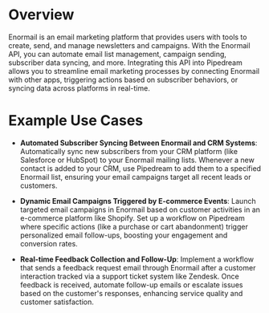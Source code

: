 # Overview

Enormail is an email marketing platform that provides users with tools to create, send, and manage newsletters and campaigns. With the Enormail API, you can automate email list management, campaign sending, subscriber data syncing, and more. Integrating this API into Pipedream allows you to streamline email marketing processes by connecting Enormail with other apps, triggering actions based on subscriber behaviors, or syncing data across platforms in real-time.

# Example Use Cases

- **Automated Subscriber Syncing Between Enormail and CRM Systems**: Automatically sync new subscribers from your CRM platform (like Salesforce or HubSpot) to your Enormail mailing lists. Whenever a new contact is added to your CRM, use Pipedream to add them to a specified Enormail list, ensuring your email campaigns target all recent leads or customers.

- **Dynamic Email Campaigns Triggered by E-commerce Events**: Launch targeted email campaigns in Enormail based on customer activities in an e-commerce platform like Shopify. Set up a workflow on Pipedream where specific actions (like a purchase or cart abandonment) trigger personalized email follow-ups, boosting your engagement and conversion rates.

- **Real-time Feedback Collection and Follow-Up**: Implement a workflow that sends a feedback request email through Enormail after a customer interaction tracked via a support ticket system like Zendesk. Once feedback is received, automate follow-up emails or escalate issues based on the customer's responses, enhancing service quality and customer satisfaction.
